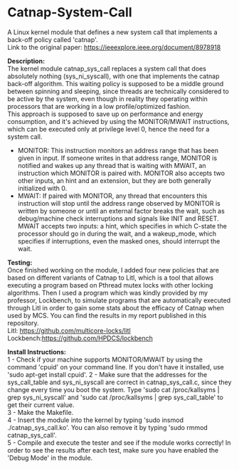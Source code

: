 # Catnap-System-Call
A Linux kernel module that defines a new system call that implements a back-off policy called 'catnap'.<br/>
Link to the original paper: https://ieeexplore.ieee.org/document/8978918


<b>Description:</b><br/>
The kernel module catnap_sys_call replaces a system call that does absolutely nothing (sys_ni_syscall), with one that implements the catnap back-off algorithm. This waiting policy is supposed to be a middle ground between spinning and sleeping, since threads are technically considered to be active by the system, even though in reality they operating within processors that are working in a low profile/optimized fashion.<br/>
This approach is supposed to save up on performance and energy consumption, and it's achieved by using the MONITOR/MWAIT instructions, which can be executed only at privilege level 0, hence the need for a system call.<br/>
- MONITOR: This instruction monitors an address range that has been given in input. If someone writes in that address range, MONITOR is notified and wakes up any   thread that is waiting with MWAIT, an instruction which MONITOR is paired with. MONITOR also accepts two other inputs, an hint and an extension, but they are both generally initialized with 0.
- MWAIT: If paired with MONITOR, any thread that encounters this instruction will stop until the address range observed by MONITOR is written by someone or until an external factor breaks the wait, such as debug/machine check interruptions and signals like INIT and RESET. MWAIT accepts two inputs: a hint, which specifies in which C-state the processor should go in during the wait, and a wakeup_mode, which specifies if interruptions, even the masked ones, should interrupt the wait.


<b>Testing:</b><br/>
Once finished working on the module, I added four new policies that are based on different variants of Catnap to Litl, which is a tool that allows executing a program based on Pthread mutex locks with other locking algorithms. Then I used a program which was kindly provided by my professor, Lockbench, to simulate programs that are automatically executed through Litl in order to gain some stats about the efficacy of Catnap when used by MCS. You can find the results in my report published in this repository.<br/>
Litl: https://github.com/multicore-locks/litl<br/>
Lockbench:https://github.com/HPDCS/lockbench


<b>Install Instructions:</b><br/>
1 - Check if your machine supports MONITOR/MWAIT by using the command 'cpuid' on your command line. If you don't have it installed, use 'sudo apt-get install cpuid'.
2 - Make sure that the addresses for the sys_call_table and sys_ni_syscall are correct in catnap_sys_call.c, since they change every time you boot the system. Type 'sudo cat /proc/kallsyms | grep sys_ni_syscall' and 'sudo cat /proc/kallsyms | grep sys_call_table' to get their current value.<br/>
3 - Make the Makefile.<br/>
4 - Insert the module into the kernel by typing 'sudo insmod ./catnap_sys_call.ko'. You can also remove it by typing 'sudo rmmod catnap_sys_call'.<br/>
5 - Compile and execute the tester and see if the module works correctly! In order to see the results after each test, make sure you have enabled the 'Debug Mode' in the module.<br/>
